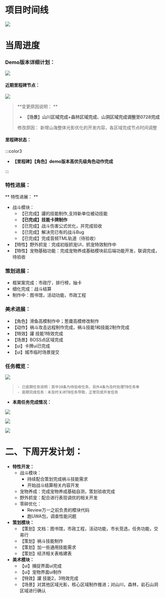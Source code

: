 # 项目时间线
![](https://cdn.nlark.com/yuque/0/2024/png/12926950/1718348510478-cf9c4bdf-a79e-479c-a140-4f43cbbdbc6a.png)

# 当周进度
### Demo版本详细计划：
![](https://cdn.nlark.com/yuque/0/2024/png/12926950/1722009311204-cd7622b6-a769-4d1d-bd34-c54dc438b0b5.png)

#### 近期里程碑节点：
![](https://cdn.nlark.com/yuque/0/2024/png/12926950/1722006583164-7d07f4cf-d5e3-452e-8626-58a3258b3f1b.png)

> **变更原因说明： **
>
> + **【场景】山川区域完成+森林区域完成、山洞区域完成调整至0728完成**
>
> 修改原因： 新增山海整体光影优化的开发内容，各区域完成节点时间调整
>

#### 里程碑状态：
:::color3
+ **【里程碑】【角色】demo版本高优先级角色动作完成**

:::

### 特性进展： 
**  特性进展：  **

+ 战斗模块：
    - 【已完成】讙的技能制作,支持新单位被动技能
    - **【已完成】技能卡牌制作**
    - 【已完成】战斗伤害公式优化，并完成验收
    - 【已完成】解决完已有的战斗Bug  
    - 【已完成】完成音频TML轨道（待验收）
+ 【特性】野外抓宠：完成初版抓宠UI，抓宠特效制作中
+ 【特性】宠物基础功能：完成宠物养成基础模块前后端功能开发，联调完成，待验收

### 策划进展：
+ 框架案完成：市政厅，排行榜，抽卡
+ 细化完成：战斗结算
+ 制作中：图书馆，活动功能，市政工程  

### 美术进展：  
+ 【角色】滑鱼高模制作中；葱聋高模修改制作
+ 【动作】祸斗攻击远程制作完成，祸斗技能1和技能2制作完成
+ 【特效】讙 技能1特效完成
+ 【场景】BOSS点区域完成  
+ 【ui】卡牌ui已完成
+ 【ui】城市临时场景提交  

### 任务概览：
![](https://cdn.nlark.com/yuque/0/2024/png/12926950/1722007660756-a33dd282-d8e9-4f75-842b-32a9959f80ef.png)

>     - 已逾期任务说明：其中10条为待验收任务，另外4条为及时处理TB任务单
>     - 逾期完成任务：未及时关闭TB任务导致，正常完成开发任务
>

+ **本周任务完成情况：**

![](https://cdn.nlark.com/yuque/0/2024/png/12926950/1722007732177-47806282-d96c-428f-9d9a-23213be0a1d4.png)

![](https://cdn.nlark.com/yuque/0/2024/png/12926950/1722007782802-b9653478-63a7-40ad-8ed2-bb728db728d3.png)

![](https://cdn.nlark.com/yuque/0/2024/png/12926950/1722007816424-e99308ad-e6e9-4a04-9b1a-021ac9c74c91.png)

# 二、下周开发计划：
+ **特性开发：**
    - 战斗模块： 
        * 持续配合策划完成祸斗技能需求
        * 开始战斗结算相关内容开发
    - 宠物养成：完成宠物养成基础自测，策划验收完成
    - 野外抓宠：配合进行表现调优的相关开发
    - 零碎优化：
        * Review万一之前负责的模块代码
        * 跑UWA包，调查性能问题  
+ **策划模块：**
    - 【策划】文档：图书馆，市政工程，活动功能，市长竞选，任务功能，交易行
    - 【策划】祸斗技能制作
    - 【策划】加一些通用技能需求
    - 【策划】经济相关表格建表
+ **美术模块：**
    - 【ui】捕捉界面ui完成
    - 【ui】宠物界面ui制作  
    - 【特效】讙 技能2，3特效完成
    - 【场景】对其他区域光影，核心区域制作推进；对山川，森林，岩石山洞区域进行确认   

  
 





